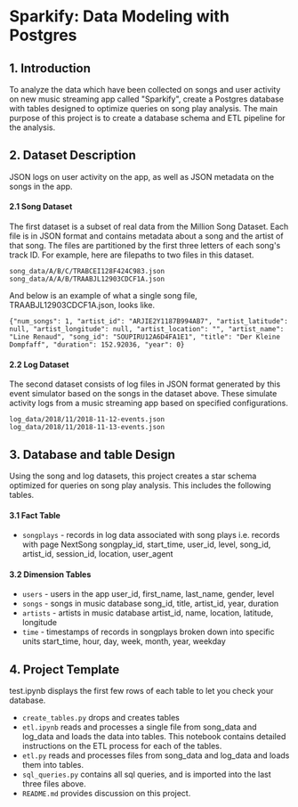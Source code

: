 # Sparkify: Data Modeling with Postgres

## 1. Introduction
To analyze the data which have been collected on songs and user activity on new music streaming app called "Sparkify", create a Postgres database with tables designed to optimize queries on song play analysis. 
The main purpose of this project is to create a database schema and ETL pipeline for the analysis. 

## 2. Dataset Description
JSON logs on user activity on the app, as well as JSON metadata on the songs in the app.

#### 2.1 Song Dataset
The first dataset is a subset of real data from the Million Song Dataset. Each file is in JSON format and contains metadata about a song and the artist of that song. The files are partitioned by the first three letters of each song's track ID. For example, here are filepaths to two files in this dataset.
~~~
song_data/A/B/C/TRABCEI128F424C983.json
song_data/A/A/B/TRAABJL12903CDCF1A.json
~~~
And below is an example of what a single song file, TRAABJL12903CDCF1A.json, looks like.

~~~
{"num_songs": 1, "artist_id": "ARJIE2Y1187B994AB7", "artist_latitude": null, "artist_longitude": null, "artist_location": "", "artist_name": "Line Renaud", "song_id": "SOUPIRU12A6D4FA1E1", "title": "Der Kleine Dompfaff", "duration": 152.92036, "year": 0}
~~~

#### 2.2 Log Dataset 
The second dataset consists of log files in JSON format generated by this event simulator based on the songs in the dataset above. These simulate activity logs from a music streaming app based on specified configurations.
~~~
log_data/2018/11/2018-11-12-events.json
log_data/2018/11/2018-11-13-events.json
~~~

## 3. Database and table Design
Using the song and log datasets, this project creates a star schema optimized for queries on song play analysis. This includes the following tables.

#### 3.1 Fact Table
* `songplays` - records in log data associated with song plays i.e. records with page NextSong
songplay_id, start_time, user_id, level, song_id, artist_id, session_id, location, user_agent
#### 3.2 Dimension Tables
* `users` - users in the app
user_id, first_name, last_name, gender, level
* `songs` - songs in music database
song_id, title, artist_id, year, duration
* `artists` - artists in music database
artist_id, name, location, latitude, longitude
* `time` - timestamps of records in songplays broken down into specific units
start_time, hour, day, week, month, year, weekday


## 4. Project Template
test.ipynb displays the first few rows of each table to let you check your database.

* `create_tables.py` drops and creates tables
* `etl.ipynb` reads and processes a single file from song_data and log_data and loads the data into tables. This notebook contains detailed instructions on the ETL process for each of the tables.
* `etl.py` reads and processes files from song_data and log_data and loads them into tables.
* `sql_queries.py` contains all sql queries, and is imported into the last three files above.
* `README.md` provides discussion on this project.

